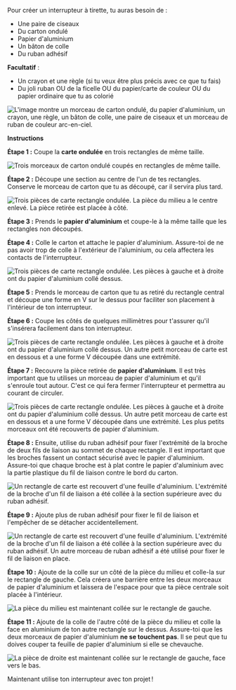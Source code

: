 Pour créer un interrupteur à tirette, tu auras besoin de :

- Une paire de ciseaux
- Du carton ondulé
- Papier d'aluminium
- Un bâton de colle
- Du ruban adhésif

**Facultatif** :

- Un crayon et une règle (si tu veux être plus précis avec ce que tu fais)
- Du joli ruban OU de la ficelle OU du papier/carte de couleur OU du papier ordinaire que tu as colorié

![L'image montre un morceau de carton ondulé, du papier d'aluminium, un crayon, une règle, un bâton de colle, une paire de ciseaux et un morceau de ruban de couleur arc-en-ciel.](images/switch-gather-materials.jpeg)

**Instructions**

**Étape 1 :** Coupe la **carte ondulée** en trois rectangles de même taille.

![Trois morceaux de carton ondulé coupés en rectangles de même taille.](images/three-rectangles.jpg)


**Étape 2 :** Découpe une section au centre de l'un de tes rectangles. Conserve le morceau de carton que tu as découpé, car il servira plus tard.

![Trois pièces de carte rectangle ondulée. La pièce du milieu a le centre enlevé. La pièce retirée est placée à côté.](images/centre-cut.jpg)

**Étape 3 :** Prends le **papier d'aluminium** et coupe-le à la même taille que les rectangles non découpés.

**Étape 4 :** Colle le carton et attache le papier d'aluminium. Assure-toi de ne pas avoir trop de colle à l'extérieur de l'aluminium, ou cela affectera les contacts de l'interrupteur.

![Trois pièces de carte rectangle ondulée. Les pièces à gauche et à droite ont du papier d'aluminium collé dessus.](images/add-foil.jpg)


**Étape 5 :** Prends le morceau de carton que tu as retiré du rectangle central et découpe une forme en V sur le dessus pour faciliter son placement à l'intérieur de ton interrupteur.

**Étape 6 :** Coupe les côtés de quelques millimètres pour t'assurer qu'il s'insérera facilement dans ton interrupteur.

![Trois pièces de carte rectangle ondulée. Les pièces à gauche et à droite ont du papier d'aluminium collé dessus. Un autre petit morceau de carte est en dessous et a une forme V découpée dans une extrémité.](images/trim-piece.jpg)

**Étape 7 :** Recouvre la pièce retirée de **papier d'aluminium**. Il est très important que tu utilises un morceau de papier d'aluminium et qu'il s'enroule tout autour. C'est ce qui fera fermer l'interrupteur et permettra au courant de circuler.

![Trois pièces de carte rectangle ondulée. Les pièces à gauche et à droite ont du papier d'aluminium collé dessus. Un autre petit morceau de carte est en dessous et a une forme V découpée dans une extrémité. Les plus petits morceaux ont été recouverts de papier d'aluminium.](images/foil-cover.gif)

**Étape 8 :** Ensuite, utilise du ruban adhésif pour fixer l'extrémité de la broche de deux fils de liaison au sommet de chaque rectangle. Il est important que les broches fassent un contact sécurisé avec le papier d'aluminium. Assure-toi que chaque broche est à plat contre le papier d'aluminium avec la partie plastique du fil de liaison contre le bord du carton.

![Un rectangle de carte est recouvert d'une feuille d'aluminium. L'extrémité de la broche d'un fil de liaison a été collée à la section supérieure avec du ruban adhésif.](images/pin-sticky-tape-1.jpg)

**Étape 9 :** Ajoute plus de ruban adhésif pour fixer le fil de liaison et l'empêcher de se détacher accidentellement.

![Un rectangle de carte est recouvert d'une feuille d'aluminium. L'extrémité de la broche d'un fil de liaison a été collée à la section supérieure avec du ruban adhésif. Un autre morceau de ruban adhésif a été utilisé pour fixer le fil de liaison en place.](images/pin-sticky-tape-2.jpg)

**Étape 10 :** Ajoute de la colle sur un côté de la pièce du milieu et colle-la sur le rectangle de gauche. Cela créera une barrière entre les deux morceaux de papier d'aluminium et laissera de l'espace pour que ta pièce centrale soit placée à l'intérieur.

![La pièce du milieu est maintenant collée sur le rectangle de gauche.](images/glue-left.jpg)

**Étape 11 :** Ajoute de la colle de l'autre côté de la pièce du milieu et colle la face en aluminium de ton autre rectangle sur le dessus. Assure-toi que les deux morceaux de papier d'aluminium **ne se touchent pas**. Il se peut que tu doives couper ta feuille de papier d'aluminium si elle se chevauche.

![La pièce de droite est maintenant collée sur le rectangle de gauche, face vers le bas.](images/glue-right.jpg)

Maintenant utilise ton interrupteur avec ton projet !